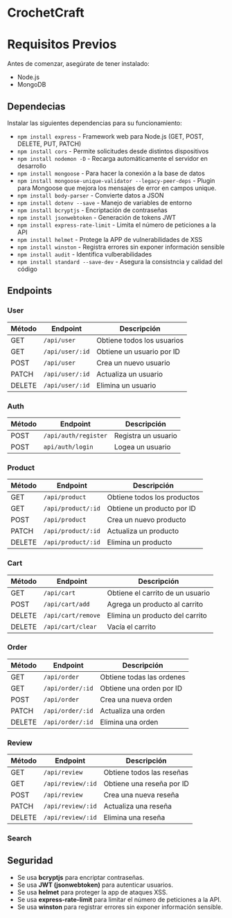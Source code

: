 # CrochetCraft

# Requisitos Previos

Antes de comenzar, asegúrate de tener instalado:

- Node.js
- MongoDB

## Dependecias

Instalar las siguientes dependencias para su funcionamiento:

- `npm install express` - Framework web para Node.js (GET, POST, DELETE, PUT, PATCH)
- `npm install cors` - Permite solicitudes desde distintos dispositivos
- `npm install nodemon -D` - Recarga automáticamente el servidor en desarrollo
- `npm install mongoose` - Para hacer la conexión a la base de datos
- `npm install mongoose-unique-validator --legacy-peer-deps` - Plugin para Mongoose que mejora los mensajes de error en campos unique.
- `npm install body-parser` - Convierte datos a JSON
- `npm install dotenv --save` - Manejo de variables de entorno
- `npm install bcryptjs` - Encriptación de contraseñas
- `npm install jsonwebtoken` - Generación de tokens JWT
- `npm install express-rate-limit` - Limita el número de peticiones a la API
- `npm install helmet` - Protege la APP de vulnerabilidades de XSS
- `npm install winston` - Registra errores sin exponer información sensible
- `npm install audit` - Identifica vulberabilidades
- `npm install standard --save-dev` - Asegura la consistncia y calidad del código

## Endpoints

### User

| Método | Endpoint        | Descripción                |
| ------ | --------------- | -------------------------- |
| GET    | `/api/user`     | Obtiene todos los usuarios |
| GET    | `/api/user/:id` | Obtiene un usuario por ID  |
| POST   | `/api/user`     | Crea un nuevo usuario      |
| PATCH  | `/api/user/:id` | Actualiza un usuario       |
| DELETE | `/api/user/:id` | Elimina un usuario         |

### Auth

| Método | Endpoint             | Descripción         |
| ------ | -------------------- | ------------------- |
| POST   | `/api/auth/register` | Registra un usuario |
| POST   | `api/auth/login`     | Logea un usuario    |

### Product

| Método | Endpoint           | Descripción                 |
| ------ | ------------------ | --------------------------- |
| GET    | `/api/product`     | Obtiene todos los productos |
| GET    | `/api/product/:id` | Obtiene un producto por ID  |
| POST   | `/api/product`     | Crea un nuevo producto      |
| PATCH  | `/api/product/:id` | Actualiza un producto       |
| DELETE | `/api/product/:id` | Elimina un producto         |

### Cart

| Método | Endpoint           | Descripción                      |
| ------ | ------------------ | -------------------------------- |
| GET    | `/api/cart`        | Obtiene el carrito de un usuario |
| POST   | `/api/cart/add`    | Agrega un producto al carrito    |
| DELETE | `/api/cart/remove` | Elimina un producto del carrito  |
| DELETE | `/api/cart/clear`  | Vacía el carrito                 |

### Order

| Método | Endpoint         | Descripción               |
| ------ | ---------------- | ------------------------- |
| GET    | `/api/order`     | Obtiene todas las ordenes |
| GET    | `/api/order/:id` | Obtiene una orden por ID  |
| POST   | `/api/order`     | Crea una nueva orden      |
| PATCH  | `/api/order/:id` | Actualiza una orden       |
| DELETE | `/api/order/:id` | Elimina una orden         |

### Review

| Método | Endpoint          | Descripción               |
| ------ | ----------------- | ------------------------- |
| GET    | `/api/review`     | Obtiene todos las reseñas |
| GET    | `/api/review/:id` | Obtiene una reseña por ID |
| POST   | `/api/review`     | Crea una nueva reseña     |
| PATCH  | `/api/review/:id` | Actualiza una reseña      |
| DELETE | `/api/review/:id` | Elimina una reseña        |

### Search

## Seguridad
- Se usa **bcryptjs** para encriptar contraseñas.
- Se usa **JWT (jsonwebtoken)** para autenticar usuarios.
- Se usa **helmet** para proteger la app de ataques XSS.
- Se usa **express-rate-limit** para limitar el número de peticiones a la API.
- Se usa **winston** para registrar errores sin exponer información sensible.

